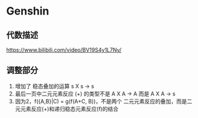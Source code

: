 # Genshin

## 代数描述

https://www.bilibili.com/video/BV19S4y1L7Ny/


## 调整部分

1. 增加了 稳态叠加的运算 s X s -> s 
2. 最后一页中二元元素反应 (+) 的类型不是 A X A -> A 而是 A X A -> s 
3. 因为2，f({A,B}|C) = g(f(A+C, B))，不是两个 二元元素反应的叠加，而是二元元素反应(+)和递归稳态元素反应(f)的结合
